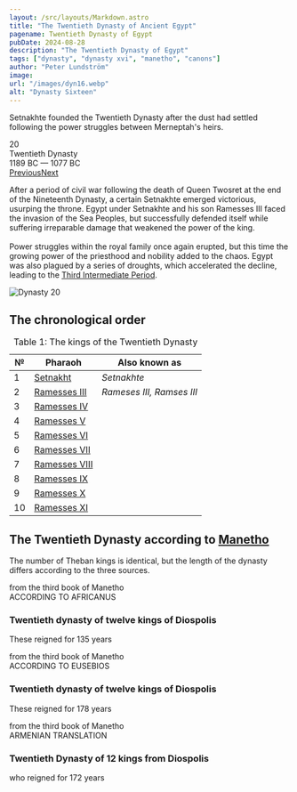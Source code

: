 ```yaml
---
layout: /src/layouts/Markdown.astro
title: "The Twentieth Dynasty of Ancient Egypt"
pagename: Twentieth Dynasty of Egypt
pubDate: 2024-08-28
description: "The Twentieth Dynasty of Egypt"
tags: ["dynasty", "dynasty xvi", "manetho", "canons"]
author: "Peter Lundström"
image:
url: "/images/dyn16.webp"
alt: "Dynasty Sixteen"
---
```


<p class="lead">
Setnakhte founded the Twentieth Dynasty after the dust had settled following the power struggles between Merneptah's heirs.
</p>
<div class="dynruta float-right ml-4 mb-3 mt-4">
	<div class="flex flex-col justify-center items-center [text-shadow:_0_1px_0_rgb(255_255_255_/_20%)]">
		<div class="text-9xl font-bold [text-shadow:_0_1px_0_rgb(255_255_255_/_40%)]">20</div>
		<div>Twentieth Dynasty</div>
		<div>1189 BC &mdash; 1077 BC</div>
		<div class="w-full flex justify-between"><a href="/dynasty/19">Previous</a><a href="/dynasty/21">Next</a></div>
	</div>
</div>
<p>
 After a period of civil war following the death of Queen Twosret at the end of the Nineteenth Dynasty, a certain Setnakhte emerged victorious, usurping the throne. Egypt under Setnakhte and his son Ramesses III faced the invasion of the Sea Peoples, but successfully defended itself while suffering irreparable damage that weakened the power of the king.<br><br>Power struggles within the royal family once again erupted, but this time the growing power of the priesthood and nobility added to the chaos. Egypt was also plagued by a series of droughts, which accelerated the decline, leading to the  <a href="/period/third-intermediate-period">Third Intermediate Period</a>. 
</p>

<img class="w-full rounded-sm sm:rounded-xl my-10" src="/images/dyn20.webp" alt="Dynasty 20">
<h2 class="mt-10">The chronological order</h2>

<table>
	<caption class="py-2 text-sm">Table 1: The kings of the Twentieth Dynasty</caption>
	<thead>
		<tr>
			<th scope="col" class="w-5 text-center">№</th>
			<th scope="col" class="pl-3">Pharaoh</th>
			<th scope="col" class="pl-3">Also known as</th>
		</tr>
	</thead>
	<tbody>
<tr><td>1</td><td><a href="/pharaohs/Setnakht">Setnakht</a></td><td><em>Setnakhte</em></td></tr>
<tr><td>2</td><td><a href="/pharaohs/Ramesses-III">Ramesses III</a></td><td><em>Rameses III, Ramses III</em></td></tr>
<tr><td>3</td><td><a href="/pharaohs/Ramesses-IV">Ramesses IV</a></td><td></td></tr>
<tr><td>4</td><td><a href="/pharaohs/Ramesses-V">Ramesses V</a></td><td></td></tr>
<tr><td>5</td><td><a href="/pharaohs/Ramesses-VI">Ramesses VI</a></td><td></td></tr>
<tr><td>6</td><td><a href="/pharaohs/Ramesses-VII">Ramesses VII</a></td><td></td></tr>
<tr><td>7</td><td><a href="/pharaohs/Ramesses-VIII">Ramesses VIII</a></td><td></td></tr>
<tr><td>8</td><td><a href="/pharaohs/Ramesses-IX">Ramesses IX</a></td><td></td></tr>
<tr><td>9</td><td><a href="/pharaohs/Ramesses-X">Ramesses X</a></td><td></td></tr>
<tr><td>10</td><td><a href="/pharaohs/Ramesses-XI">Ramesses XI</a></td><td></td></tr>
</tbody>

</table>

<h2 class="mt-10 text-wrap">The Twentieth Dynasty according to <a href="/kinglists/manetho">Manetho</a></h2>

<p>
The number of Theban kings is identical, but the length of the dynasty differs according to the three sources.
</p>

<div class="dynasty">
	<div class="w-full">
		<div class="according">from the third book of Manetho<br />ACCORDING TO AFRICANUS</div>
		<h3>Twentieth dynasty of twelve kings of Diospolis</h3>
		<p>These reigned for <span class="y">135 years</span></p>
	</div>
	<div class="w-full">
		<div class="according">from the third book of Manetho<br />ACCORDING TO EUSEBIOS</div>
		<h3>Twentieth dynasty of twelve kings of Diospolis</h3>
		<p>These reigned for <span class="y">178 years</span></p>
	</div>
	<div class="w-full">
		<div class="according">from the third book of Manetho<br />ARMENIAN TRANSLATION</div>
		<h3>Twentieth Dynasty of 12 kings from Diospolis</h3>
		<p>who reigned for <span class="y">172 years</span></p>
	</div>
</div>
